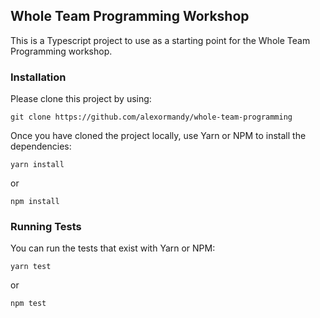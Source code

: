 

## Whole Team Programming Workshop

This is a Typescript project to use as a starting point for the Whole Team Programming workshop.

### Installation
Please clone this project by using:

    git clone https://github.com/alexormandy/whole-team-programming

Once you have cloned the project locally, use Yarn or NPM to install the dependencies:

    yarn install
or

    npm install


### Running Tests
You can run the tests that exist with Yarn or NPM:

    yarn test

or

    npm test
